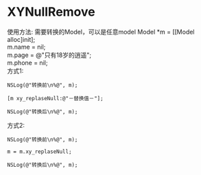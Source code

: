 # XYNullRemove


使用方法:
    需要转换的Model，可以是任意model
    Model *m = [[Model alloc]init];  
    m.name = nil;  
    m.page = @"只有18岁的逍遥";  
    m.phone = nil;  
方式1:

     
    
    NSLog(@"转换前\n%@", m);
    
    [m xy_replaseNull:@"－替换值－"];
    
    NSLog(@"转换后\n%@", m);

方式2:  

    NSLog(@"转换前\n%@", m);  
    
    m = m.xy_replaseNull;  
    
    NSLog(@"转换后\n%@", m);

